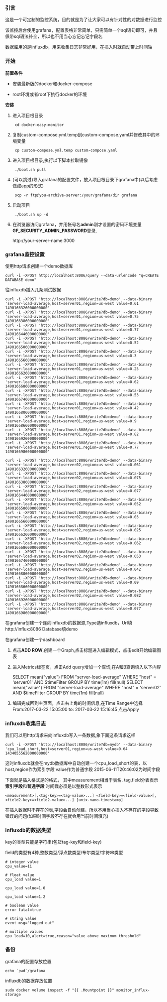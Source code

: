 ### 引言

这是一个可定制的监控系统，目的就是为了让大家可以有针对性的对数据进行监控


该监控后台使用grafana，配置表格非常简单，只需简单一个sql语句即可，并且佩带sql语法补全，所以也不用当心忘记忘记字段名


数据库用的是influxdb，用来收集日志非常好用，在插入时就自动带上时间轴


### 开始

**前置条件**

- 安装最新版的docker和docker-compose


- root环境或者root下执行docker的环境


**安装**

1. 进入项目根目录

        cd docker-easy-monitor

2. 复制custom-compose.yml.temp到custom-compose.yaml并修改其中的环境变量

        cp custom-compose.yml.temp custom-compose.yaml

3. 进入项目根目录,执行以下脚本拉取镜像

        ./boot.sh pull

4. (可以跳过)导入grafana的配置文件，放入项目根目录下grafana中(以后考虑做成app的形式)

        scp -r ftp@you-archive-server:/your/grafana/dir grafana

5. 启动项目

        ./boot.sh up -d

6. 在浏览器访问grafana，并用帐号名**admin**刚才设置的密码环境变量**GF_SECURITY_ADMIN_PASSWORD**登录,

    http://your-server-name:3000


### grafana监控设置

使用http请求创建一个demo数据库

    curl -i -XPOST http://localhost:8086/query --data-urlencode "q=CREATE DATABASE demo"


往influxdb插入几条测试数据

    curl -i -XPOST 'http://localhost:8086/write?db=demo' --data-binary 'server-load-average,host=server01,region=us-west value=0.61 1490166326000000000'
    curl -i -XPOST 'http://localhost:8086/write?db=demo' --data-binary 'server-load-average,host=server01,region=us-west value=0.75 1490166386000000000'
    curl -i -XPOST 'http://localhost:8086/write?db=demo' --data-binary 'server-load-average,host=server01,region=us-west value=0.77 1490166446000000000'
    curl -i -XPOST 'http://localhost:8086/write?db=demo' --data-binary 'server-load-average,host=server01,region=us-west value=0.52 1490166506000000000'
    curl -i -XPOST 'http://localhost:8086/write?db=demo' --data-binary 'server-load-average,host=server01,region=us-west value=0.3 1490166566000000000'
    curl -i -XPOST 'http://localhost:8086/write?db=demo' --data-binary 'server-load-average,host=server01,region=us-west value=0.25 1490166626000000000'
    curl -i -XPOST 'http://localhost:8086/write?db=demo' --data-binary 'server-load-average,host=server01,region=us-west value=0.62 1490166686000000000'
    curl -i -XPOST 'http://localhost:8086/write?db=demo' --data-binary 'server-load-average,host=server01,region=us-west value=0.53 1490166746000000000'
    curl -i -XPOST 'http://localhost:8086/write?db=demo' --data-binary 'server-load-average,host=server01,region=us-west value=0.42 1490166806000000000'
    curl -i -XPOST 'http://localhost:8086/write?db=demo' --data-binary 'server-load-average,host=server01,region=us-west value=0.9 1490166866000000000'
    curl -i -XPOST 'http://localhost:8086/write?db=demo' --data-binary 'server-load-average,host=server01,region=us-west value=0.82 1490166926000000000'
    curl -i -XPOST 'http://localhost:8086/write?db=demo' --data-binary 'server-load-average,host=server01,region=us-west value=0.77 1490166986000000000'

    curl -i -XPOST 'http://localhost:8086/write?db=demo' --data-binary 'server-load-average,host=server02,region=us-west value=0.061 1490166326000000000'
    curl -i -XPOST 'http://localhost:8086/write?db=demo' --data-binary 'server-load-average,host=server02,region=us-west value=0.075 1490166386000000000'
    curl -i -XPOST 'http://localhost:8086/write?db=demo' --data-binary 'server-load-average,host=server02,region=us-west value=0.077 1490166446000000000'
    curl -i -XPOST 'http://localhost:8086/write?db=demo' --data-binary 'server-load-average,host=server02,region=us-west value=0.052 1490166506000000000'
    curl -i -XPOST 'http://localhost:8086/write?db=demo' --data-binary 'server-load-average,host=server02,region=us-west value=0.03 1490166566000000000'
    curl -i -XPOST 'http://localhost:8086/write?db=demo' --data-binary 'server-load-average,host=server02,region=us-west value=0.025 1490166626000000000'
    curl -i -XPOST 'http://localhost:8086/write?db=demo' --data-binary 'server-load-average,host=server02,region=us-west value=0.062 1490166686000000000'
    curl -i -XPOST 'http://localhost:8086/write?db=demo' --data-binary 'server-load-average,host=server02,region=us-west value=0.053 1490166746000000000'
    curl -i -XPOST 'http://localhost:8086/write?db=demo' --data-binary 'server-load-average,host=server02,region=us-west value=0.042 1490166806000000000'
    curl -i -XPOST 'http://localhost:8086/write?db=demo' --data-binary 'server-load-average,host=server02,region=us-west value=0.09 1490166866000000000'
    curl -i -XPOST 'http://localhost:8086/write?db=demo' --data-binary 'server-load-average,host=server02,region=us-west value=0.082 1490166926000000000'
    curl -i -XPOST 'http://localhost:8086/write?db=demo' --data-binary 'server-load-average,host=server02,region=us-west value=0.077 1490166986000000000'

在grafana创建一个连向influxdb的数据源,Type选influxdb，Url填http://influx:8086 Database填demo


在grafana创建一个dashboard

1. 点击**ADD ROW**,创建一个Graph,点击标题进入编辑模式，点击edit开始编辑图表

2. 进入Metrics标签页，点击Add query增加一个查询,在A和B查询填入以下内容

    SELECT mean("value") FROM "server-load-average" WHERE "host" = 'server01' AND $timeFilter GROUP BY time(1m) fill(null)
    SELECT mean("value") FROM "server-load-average" WHERE "host" = 'server02' AND $timeFilter GROUP BY time(1m) fill(null)

3. 编辑完成回到主页面，点击右上角的时间信息,在Time Range中选择From:2017-03-22 15:05:00 to: 2017-03-22 15:16:45 点击Apply


### influxdb收集日志

我们可以用http请求来向influxdb写入一条数据,象下面这条请求这样

    curl -i -XPOST 'http://localhost:8086/write?db=mydb' --data-binary 'cpu_load_short,host=server01,region=us-west value=0.64 1434055562000000000'

这时influxdb就会在mydb数据库中自动创建一个cpu_load_short的表，以host,region作为索引字段 value作为普通字段 2015-06-11T20:46:02为时间字段


下面就是插入格式是的格式， 其中measurement相当于表名. tag,field分表表示**索引字段**和**普通字段**  时间戳必须是以整数形式表示

    <measurement>[,<tag-key>=<tag-value>...] <field-key>=<field-value>[,<field2-key>=<field2-value>...] [unix-nano-timestamp]

在插入数据时不存在的表,字段会自动创建，所以不用当心插入不存在的字段导致错误的问题(如果时间字段不存在就会用当前时间填充)


### influxdb的数据类型

key的类型只能是字符串(包货tag-key和field-key)


field的类型有4种,整数类型/浮点数类型/布尔类型/字符串类型

```
# integer value
cpu_value=1i

# float value
cpu_load value=1

cpu_load value=1.0

cpu_load value=1.2

# boolean value
error fatal=true

# string value
event msg="logged out"

# multiple values
cpu load=10,alert=true,reason="value above maximum threshold"
```


### 备份

grafana的配置存放位置

    echo `pwd`/grafana

influxdb的数据存放位置

    sudo docker volume inspect -f "{{ .Mountpoint }}" monitor_influx-storage
